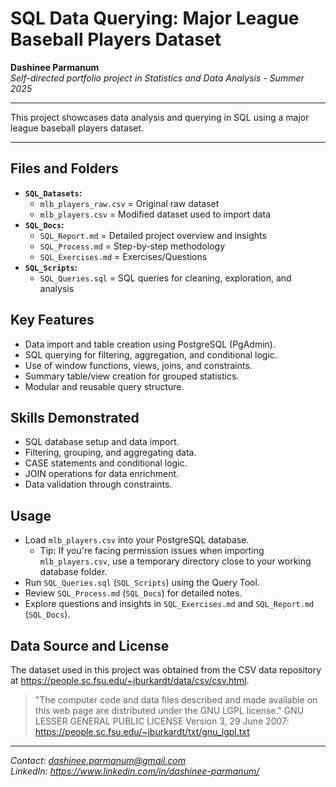 # SQL Data Querying: Major League Baseball Players Dataset

**Dashinee Parmanum**  
*Self-directed portfolio project in Statistics and Data Analysis - Summer 2025*

---

This project showcases data analysis and querying in SQL using a major league baseball players dataset.

---

## Files and Folders
- **`SQL_Datasets`:**
  - `mlb_players_raw.csv` = Original raw dataset
  - `mlb_players.csv` = Modified dataset used to import data
- **`SQL_Docs`:**
  - `SQL_Report.md` = Detailed project overview and insights
  - `SQL_Process.md` = Step-by-step methodology
  - `SQL_Exercises.md` = Exercises/Questions
- **`SQL_Scripts`:**
  - `SQL_Queries.sql` = SQL queries for cleaning, exploration, and analysis

## Key Features
- Data import and table creation using PostgreSQL (PgAdmin).
- SQL querying for filtering, aggregation, and conditional logic.
- Use of window functions, views, joins, and constraints.
- Summary table/view creation for grouped statistics.
- Modular and reusable query structure.

## Skills Demonstrated
- SQL database setup and data import.
- Filtering, grouping, and aggregating data.
- CASE statements and conditional logic.
- JOIN operations for data enrichment.
- Data validation through constraints.

## Usage
- Load `mlb_players.csv` into your PostgreSQL database.
    - Tip: If you're facing permission issues when importing `mlb_players.csv`, use a temporary directory close to your working database folder.
- Run `SQL_Queries.sql` (`SQL_Scripts`) using the Query Tool.
- Review `SQL_Process.md` (`SQL_Docs`) for detailed notes.
- Explore questions and insights in `SQL_Exercises.md` and `SQL_Report.md` (`SQL_Docs`).

## Data Source and License
The dataset used in this project was obtained from the CSV data repository at https://people.sc.fsu.edu/~jburkardt/data/csv/csv.html.
> "The computer code and data files described and made available on this web page are distributed under the GNU LGPL license."
GNU LESSER GENERAL PUBLIC LICENSE Version 3, 29 June 2007: https://people.sc.fsu.edu/~jburkardt/txt/gnu_lgpl.txt

---
*Contact: dashinee.parmanum@gmail.com*  
*LinkedIn: https://www.linkedin.com/in/dashinee-parmanum/*
